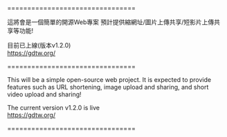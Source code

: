 ================================

這將會是一個簡單的開源Web專案
預計提供縮網址/圖片上傳共享/短影片上傳共享等功能!

目前已上線(版本v1.2.0)  
https://gdtw.org/

================================

This will be a simple open-source web project.
It is expected to provide features such as URL shortening, image upload and sharing, and short video upload and sharing!

The current version v1.2.0 is live  
https://gdtw.org/

================================

